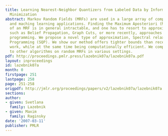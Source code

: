 ```yaml
---
title: Learning Nearest-Neighbor Quantizers from Labeled Data by Information Loss
  Minimization
abstract: Markov Random Fields (MRFs) are used in a large array of computer vision
  and maching learning applications. Finding the Maximum Aposteriori (MAP) solution
  of an MRF is in general intractable, and one has to resort to approximate solutions,
  such as Belief Propagation, Graph Cuts, or more recently, approaches based on quadratic
  programming. We propose a novel type of approximation, Spectral relaxation to Quadratic
  Programming (SQP). We show our method offers tighter bounds than recently published
  work, while at the same time being computationally efficient. We compare our method
  to other algorithms on random MRFs in various settings.
pdf: http://proceedings.pmlr.press/lazebnik07a/lazebnik07a.pdf
layout: inproceedings
id: lazebnik07a
month: 0
firstpage: 251
lastpage: 258
page: 251-258
origpdf: http://jmlr.org/proceedings/papers/v2/lazebnik07a/lazebnik07a.pdf
sections: 
author:
- given: Svetlana
  family: Lazebnik
- given: Maxim
  family: Raginsky
date: '2007-03-11'
publisher: PMLR
---
```


